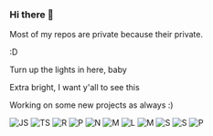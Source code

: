 ### Hi there 👋
Most of my repos are private because their private.

:D

Turn up the lights in here, baby

Extra bright, I want y'all to see this

Working on some new projects as always :)

![JS](https://img.shields.io/badge/JavaScript-323330?style=for-the-badge&logo=javascript&logoColor=F7DF1E)
![TS](https://img.shields.io/badge/TypeScript-007ACC?style=for-the-badge&logo=typescript&logoColor=white)
![R](https://img.shields.io/badge/Rust-000000?style=for-the-badge&logo=rust&logoColor=white)
![P](https://img.shields.io/badge/Prometheus-000000?style=for-the-badge&logo=prometheus&labelColor=000000)
![N](https://img.shields.io/badge/Node.js-339933?style=for-the-badge&logo=nodedotjs&logoColor=white)
![M](https://img.shields.io/badge/MongoDB-4EA94B?style=for-the-badge&logo=mongodb&logoColor=white)
![L](https://img.shields.io/badge/Litecoin-A6A9AA?style=for-the-badge&logo=Litecoin&logoColor=white)
![M](https://img.shields.io/badge/monero-FF6600?style=for-the-badge&logo=monero&logoColor=white)
![S](https://img.shields.io/badge/svelte-%23f1413d.svg?style=for-the-badge&logo=svelte&logoColor=white)
![S](https://img.shields.io/badge/Supabase-3ECF8E?style=for-the-badge&logo=supabase&logoColor=white)
![P](https://img.shields.io/badge/postgres-%23316192.svg?style=for-the-badge&logo=postgresql&logoColor=white)


<!--
**SushiDesigner/sushidesigner** is a ✨ _special_ ✨ repository because its `README.md` (this file) appears on your GitHub profile.

Here are some ideas to get you started:

- 🔭 I’m currently working on ...
- 🌱 I’m currently learning ...
- 👯 I’m looking to collaborate on ...
- 🤔 I’m looking for help with ...
- 💬 Ask me about ...
- 📫 How to reach me: ...
- 😄 Pronouns: ...
- ⚡ Fun fact: ...
-->
